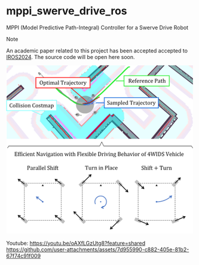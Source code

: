 # mppi_swerve_drive_ros
MPPI (Model Predictive Path-Integral) Controller for a Swerve Drive Robot

> [!NOTE]
> An academic paper related to this project has been accepted accepted to [IROS2024](http://www.iros2024-abudhabi.org/). The source code will be open here soon.

<!-- eyecatch image -->
<img src="./media/eyecatch.png" width="500px" />

<!-- demo movie -->
Youtube: https://youtu.be/oAXfLGzUtg8?feature=shared
https://github.com/user-attachments/assets/7d955990-c882-405e-81b2-67f74c91f009
